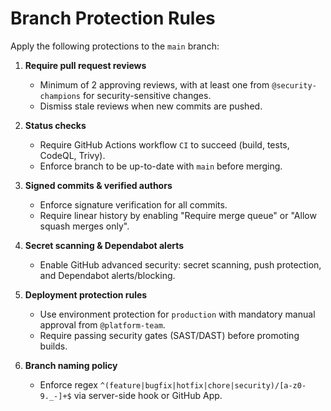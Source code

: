 # Branch Protection Rules

Apply the following protections to the `main` branch:

1. **Require pull request reviews**
   - Minimum of 2 approving reviews, with at least one from `@security-champions` for security-sensitive changes.
   - Dismiss stale reviews when new commits are pushed.

2. **Status checks**
   - Require GitHub Actions workflow `CI` to succeed (build, tests, CodeQL, Trivy).
   - Enforce branch to be up-to-date with `main` before merging.

3. **Signed commits & verified authors**
   - Enforce signature verification for all commits.
   - Require linear history by enabling "Require merge queue" or "Allow squash merges only".

4. **Secret scanning & Dependabot alerts**
   - Enable GitHub advanced security: secret scanning, push protection, and Dependabot alerts/blocking.

5. **Deployment protection rules**
   - Use environment protection for `production` with mandatory manual approval from `@platform-team`.
   - Require passing security gates (SAST/DAST) before promoting builds.

6. **Branch naming policy**
   - Enforce regex `^(feature|bugfix|hotfix|chore|security)/[a-z0-9._-]+$` via server-side hook or GitHub App.
